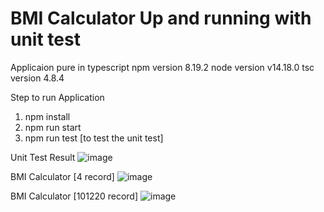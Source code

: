 # BMI Calculator Up and running with unit test

Applicaion pure in typescript 
npm version 8.19.2
node version v14.18.0
tsc version 4.8.4

Step to run Application

1. npm install
2. npm run start
3. npm run test [to test the unit test]

Unit Test Result
![image](https://user-images.githubusercontent.com/16538676/196051953-59f319f0-a385-4044-bca5-f35dc309d5c6.png)

BMI Calculator [4 record]
![image](https://user-images.githubusercontent.com/16538676/196051968-0ed2976e-07d2-4cd6-87c9-648d09f000c4.png)

BMI Calculator [101220 record]
![image](https://user-images.githubusercontent.com/16538676/196052061-8e38c3ab-5bc7-4719-a65a-afab61d630df.png)
